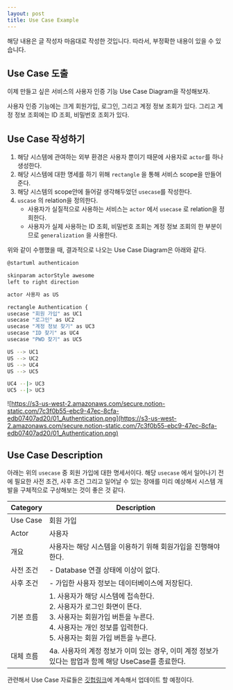 ```yaml
---
layout: post
title: Use Case Example
---
```


해당 내용은 글 작성자 마음대로 작성한 것입니다. 따라서, 부정확한 내용이 있을 수 있습니다.

## Use Case 도출

이제 만들고 싶은 서비스의 사용자 인증 기능 Use Case Diagram을 작성해보자.

사용자 인증 기능에는 크게 회원가입, 로그인, 그리고 계정 정보 조회가 있다. 그리고 계정 정보 조회에는 ID 조회,  비밀번호 조회가 있다.

## Use Case 작성하기

1. 해당 시스템에 관여하는 외부 환경은 사용자 뿐이기 때문에 사용자로 `actor`를 하나 생성한다.
2. 해당 시스템에 대한 명세를 하기 위해 `rectangle` 을 통해 서비스 scope을 만들어준다.
3. 해당 시스템의 scope안에 들어갈 생각해두었던 `usecase`를 작성한다.
4. `uscase` 의 relation을 정의한다.
    - 사용자가 실질적으로 사용하는 서비스는 `actor` 에서 `usecase` 로 relation을 정희한다.
    - 사용자가 실제 사용하는 ID 조회, 비밀번호 조회는 계정 정보 조회의 한 부분이므로 `generalization` 을 사용한다.

위와 같이 수행했을 때, 결과적으로 나오는 Use Case Diagram은 아래와 같다.

```bash
@startuml authenticaion

skinparam actorStyle awesome
left to right direction

actor 사용자 as US

rectangle Authentication {
usecase "회원 가입" as UC1
usecase "로그인" as UC2
usecase "계정 정보 찾기" as UC3
usecase "ID 찾기" as UC4
usecase "PWD 찾기" as UC5

US --> UC1
US --> UC2
US --> UC4
US --> UC5

UC4 --|> UC3
UC5 --|> UC3

```

![https://s3-us-west-2.amazonaws.com/secure.notion-static.com/7c3f0b55-ebc9-47ec-8cfa-edb07407ad20/01_Authentication.png](https://s3-us-west-2.amazonaws.com/secure.notion-static.com/7c3f0b55-ebc9-47ec-8cfa-edb07407ad20/01_Authentication.png)

## Use Case Description

 아래는 위의 `usecase` 중 회원 가입에 대한 명세서이다. 해당  `usecase` 에서 일어나기 전에 필요한 사전 조건, 사후 조건 그리고 일어날 수 있는 장애를 미리 예상해서 시스템 개발을 구체적으로 구상해보는 것이 좋은 것 같다.

|Category|Description|
|---|---|
|Use Case|회원 가입|
|Actor|사용자|
|개요|사용자는 해당 시스템을 이용하기 위해 회원가입을 진행해야 한다.|
|사전 조건|- Database 연결 상태에 이상이 없다.|
|사후 조건|- 가입한 사용자 정보는 데이터베이스에 저장된다.
|기본 흐름|1. 사용자가 해당 시스템에 접속한다.<br/> 2. 사용자가 로그인 화면이 뜬다.<br/>3. 사용자는 회원가입 버튼을 누른다.<br/>4. 사용자는 개인 정보를 입력한다.<br/>5. 사용자는 회원 가입 버튼을 누른다.|
|대체 흐름|4a. 사용자의 계정 정보가 이미 있는 경우, 이미 계정 정보가 있다는 팝업과 함께 해당 UseCase를 종료한다.|

관련해서 Use Case 자료들은 [깃헙링크](https://github.com/ye-geeee/moni-app-server/tree/develop/diagram)에 계속해서 업데이트 할 예정이다.
